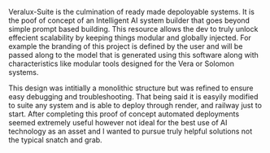 Veralux-Suite is the culmination of ready made depoloyable systems. It is the poof of concept of an Intelligent AI system builder that goes beyond simple prompt based building. This resource allows the dev to  truly unlock effecient scalability by keeping things modular and globally injected.
For example the branding of this project is defined by the user and will be passed along to the model that is generated using this software along with characteristics like modular tools designed for the Vera or Solomon systems.

This design was intitially a monolithic structure but was refined to ensure easy debugging and troubleshooting. That being said it is easyily modified to suite any system and is able to deploy through render, and railway just to start. After completing this proof of concept automated deployments seemed extremely useful however not ideal for the best use of AI technology as an asset and I wanted to pursue truly helpful solutions not the typical snatch and grab.
